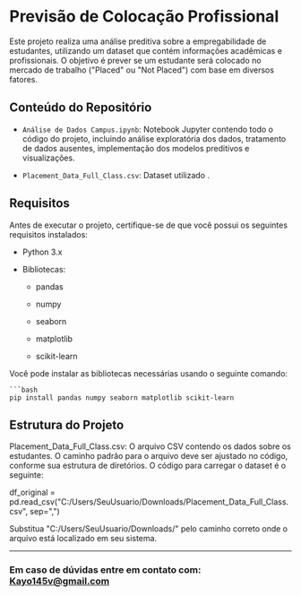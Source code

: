# Previsão de Colocação Profissional

Este projeto realiza uma análise preditiva sobre a empregabilidade de estudantes, utilizando um dataset que contém informações acadêmicas e profissionais. O objetivo é prever se um estudante será colocado no mercado de trabalho ("Placed" ou "Not Placed") com base em diversos fatores.


## Conteúdo do Repositório


- `Análise de Dados Campus.ipynb`: Notebook Jupyter contendo todo o código do projeto, incluindo análise exploratória dos dados, tratamento de dados ausentes, implementação dos modelos preditivos e visualizações.


- `Placement_Data_Full_Class.csv`: Dataset utilizado .


## Requisitos


Antes de executar o projeto, certifique-se de que você possui os seguintes requisitos instalados:


- Python 3.x

- Bibliotecas:

  - pandas

  - numpy

  - seaborn

  - matplotlib

  - scikit-learn


Você pode instalar as bibliotecas necessárias usando o seguinte comando:

    ```bash
    pip install pandas numpy seaborn matplotlib scikit-learn

## Estrutura do Projeto

Placement_Data_Full_Class.csv: O arquivo CSV contendo os dados sobre os estudantes. O caminho padrão para o arquivo deve ser ajustado no código, conforme sua estrutura de diretórios. O código para carregar o dataset é o seguinte:

df_original = pd.read_csv("C:/Users/SeuUsuario/Downloads/Placement_Data_Full_Class.csv", sep=",")

Substitua "C:/Users/SeuUsuario/Downloads/" pelo caminho correto onde o arquivo está localizado em seu sistema.

----------------------------------------------------------------------------------------------------------------------------

### Em caso de dúvidas entre em contato com: Kayo145v@gmail.com
